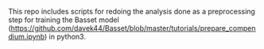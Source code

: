 This repo includes scripts for redoing the analysis done as a preprocessing step for training the Basset model (https://github.com/davek44/Basset/blob/master/tutorials/prepare_compendium.ipynb)
in python3.
